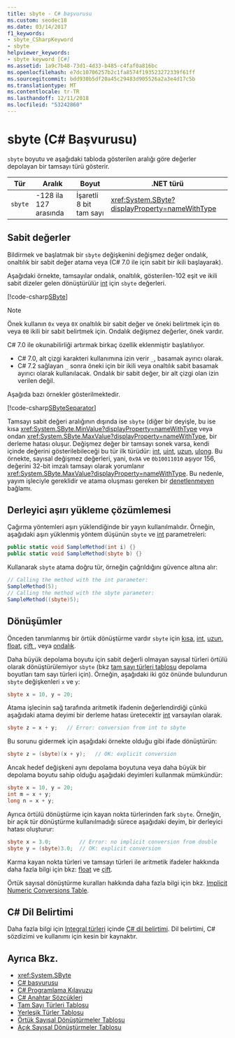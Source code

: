 ```yaml
---
title: sbyte - C# başvurusu
ms.custom: seodec18
ms.date: 03/14/2017
f1_keywords:
- sbyte_CSharpKeyword
- sbyte
helpviewer_keywords:
- sbyte keyword [C#]
ms.assetid: 1a9c7b48-73d1-4d33-b485-c4faf0a816bc
ms.openlocfilehash: e7dc10706257b2c1fa8574f193523272339f61ff
ms.sourcegitcommit: bdd930b5df20a45c29483d905526a2a3e4d17c5b
ms.translationtype: MT
ms.contentlocale: tr-TR
ms.lasthandoff: 12/11/2018
ms.locfileid: "53242860"
---
```

# <a name="sbyte-c-reference"></a>sbyte (C# Başvurusu)

`sbyte` boyutu ve aşağıdaki tabloda gösterilen aralığı göre değerler depolayan bir tamsayı türü gösterir.  
  
|Tür|Aralık|Boyut|.NET türü|  
|----------|-----------|----------|-------------------------|  
|`sbyte`|-128 ila 127 arasında|İşaretli 8 bit tam sayı|<xref:System.SByte?displayProperty=nameWithType>|  
  
## <a name="literals"></a>Sabit değerler  

Bildirmek ve başlatmak bir `sbyte` değişkenini değişmez değer ondalık, onaltılık bir sabit değer atama veya (C# 7.0 ile için sabit bir ikili başlayarak). 

Aşağıdaki örnekte, tamsayılar ondalık, onaltılık, gösterilen-102 eşit ve ikili sabit dizeler gelen dönüştürülür [int](../../../csharp/language-reference/keywords/int.md) için `sbyte` değerleri.    
  
[!code-csharp[SByte](../../../../samples/snippets/csharp/language-reference/keywords/numeric-literals.cs#SByte)]  

> [!NOTE] 
> Önek kullanın `0x` veya `0X` onaltılık bir sabit değer ve öneki belirtmek için `0b` veya `0B` ikili bir sabit belirtmek için. Ondalık değişmez değerler, önek vardır.

C# 7.0 ile okunabilirliği artırmak birkaç özellik eklenmiştir başlatılıyor. 
 - C# 7.0, alt çizgi karakteri kullanımına izin verir `_`, basamak ayırıcı olarak.
 - C# 7.2 sağlayan `_` sonra öneki için bir ikili veya onaltılık sabit basamak ayırıcı olarak kullanılacak. Ondalık bir sabit değer, bir alt çizgi olan izin verilen değil.

 Aşağıda bazı örnekler gösterilmektedir.

[!code-csharp[SByteSeparator](../../../../samples/snippets/csharp/language-reference/keywords/numeric-literals.cs#SByteS)]  

Tamsayı sabit değeri aralığının dışında ise `sbyte` (diğer bir deyişle, bu ise kısa <xref:System.SByte.MinValue?displayProperty=nameWithType> veya ondan <xref:System.SByte.MaxValue?displayProperty=nameWithType>, bir derleme hatası oluşur. Değişmez değer bir tamsayı sonek varsa, kendi içinde değerini gösterilebileceği bu tür ilk türüdür: [int](int.md), [uint](uint.md), [uzun](long.md), [ulong](ulong.md). Bu örnekte, sayısal değişmez değerleri, yani, `0x9A` ve `0b10011010` aşıyor 156, değerini 32-bit imzalı tamsayı olarak yorumlanır <xref:System.SByte.MaxValue?displayProperty=nameWithType>. Bu nedenle, yayım işleciyle gereklidir ve atama oluşması gereken bir [denetlenmeyen](unchecked.md) bağlamı. 

## <a name="compiler-overload-resolution"></a>Derleyici aşırı yükleme çözümlemesi

 Çağırma yöntemleri aşırı yüklendiğinde bir yayın kullanılmalıdır. Örneğin, aşağıdaki aşırı yüklenmiş yöntem düşünün `sbyte` ve [int](../../../csharp/language-reference/keywords/int.md) parametreleri:  
  
```csharp  
public static void SampleMethod(int i) {}  
public static void SampleMethod(sbyte b) {}  
```  
  
 Kullanarak `sbyte` atama doğru tür, örneğin çağrıldığını güvence altına alır:  
  
```csharp 
// Calling the method with the int parameter:  
SampleMethod(5);  
// Calling the method with the sbyte parameter:  
SampleMethod((sbyte)5);  
```  
  
## <a name="conversions"></a>Dönüşümler  
 Önceden tanımlanmış bir örtük dönüştürme vardır `sbyte` için [kısa](../../../csharp/language-reference/keywords/short.md), [int](../../../csharp/language-reference/keywords/int.md), [uzun](../../../csharp/language-reference/keywords/long.md), [float](../../../csharp/language-reference/keywords/float.md), [çift ](../../../csharp/language-reference/keywords/double.md), veya [ondalık](../../../csharp/language-reference/keywords/decimal.md).  
  
 Daha büyük depolama boyutu için sabit değerli olmayan sayısal türleri örtülü olarak dönüştürülemiyor `sbyte` (bkz [tam sayı türleri tablosu](../../../csharp/language-reference/keywords/integral-types-table.md) depolama boyutları tam sayı türleri için). Örneğin, aşağıdaki iki göz önünde bulundurun `sbyte` değişkenleri `x` ve `y`:  
  
```csharp  
sbyte x = 10, y = 20;  
```  
  
 Atama işlecinin sağ tarafında aritmetik ifadenin değerlendirdiği çünkü aşağıdaki atama deyimi bir derleme hatası üretecektir [int](../../../csharp/language-reference/keywords/int.md) varsayılan olarak.  
  
```csharp  
sbyte z = x + y;   // Error: conversion from int to sbyte  
```  
  
 Bu sorunu gidermek için aşağıdaki örnekte olduğu gibi ifade dönüştürün:  
  
```csharp  
sbyte z = (sbyte)(x + y);   // OK: explicit conversion  
```  
  
 Ancak hedef değişkeni aynı depolama boyutuna veya daha büyük bir depolama boyutu sahip olduğu aşağıdaki deyimleri kullanmak mümkündür:  
  
```csharp
sbyte x = 10, y = 20;  
int m = x + y;  
long n = x + y;  
```  
  
 Ayrıca örtülü dönüştürme için kayan nokta türlerinden fark `sbyte`. Örneğin, bir açık tür dönüştürme kullanılmadığı sürece aşağıdaki deyim, bir derleyici hatası oluşturur:  
  
```csharp  
sbyte x = 3.0;         // Error: no implicit conversion from double  
sbyte y = (sbyte)3.0;  // OK: explicit conversion  
```  
  
 Karma kayan nokta türleri ve tamsayı türleri ile aritmetik ifadeler hakkında daha fazla bilgi için bkz: [float](../../../csharp/language-reference/keywords/float.md) ve [çift](../../../csharp/language-reference/keywords/double.md).  
  
 Örtük sayısal dönüştürme kuralları hakkında daha fazla bilgi için bkz. [Implicit Numeric Conversions Table](../../../csharp/language-reference/keywords/implicit-numeric-conversions-table.md).  
  
## <a name="c-language-specification"></a>C# Dil Belirtimi  

Daha fazla bilgi için [Integral türleri](~/_csharplang/spec/types.md#integral-types) içinde [ C# dil belirtimi](../language-specification/index.md). Dil belirtimi, C# sözdizimi ve kullanımı için kesin bir kaynaktır.
  
## <a name="see-also"></a>Ayrıca Bkz.

- <xref:System.SByte>  
- [C# başvurusu](../../../csharp/language-reference/index.md)  
- [C# Programlama Kılavuzu](../../../csharp/programming-guide/index.md)  
- [C# Anahtar Sözcükleri](../../../csharp/language-reference/keywords/index.md)  
- [Tam Sayı Türleri Tablosu](../../../csharp/language-reference/keywords/integral-types-table.md)  
- [Yerleşik Türler Tablosu](../../../csharp/language-reference/keywords/built-in-types-table.md)  
- [Örtük Sayısal Dönüştürmeler Tablosu](../../../csharp/language-reference/keywords/implicit-numeric-conversions-table.md)  
- [Açık Sayısal Dönüştürmeler Tablosu](../../../csharp/language-reference/keywords/explicit-numeric-conversions-table.md)
